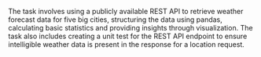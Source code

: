 The task involves using a publicly available REST API to retrieve weather forecast data for five big cities, structuring the data using pandas, calculating basic statistics and providing insights through visualization. The task also includes creating a unit test for the REST API endpoint to ensure intelligible weather data is present in the response for a location request.
